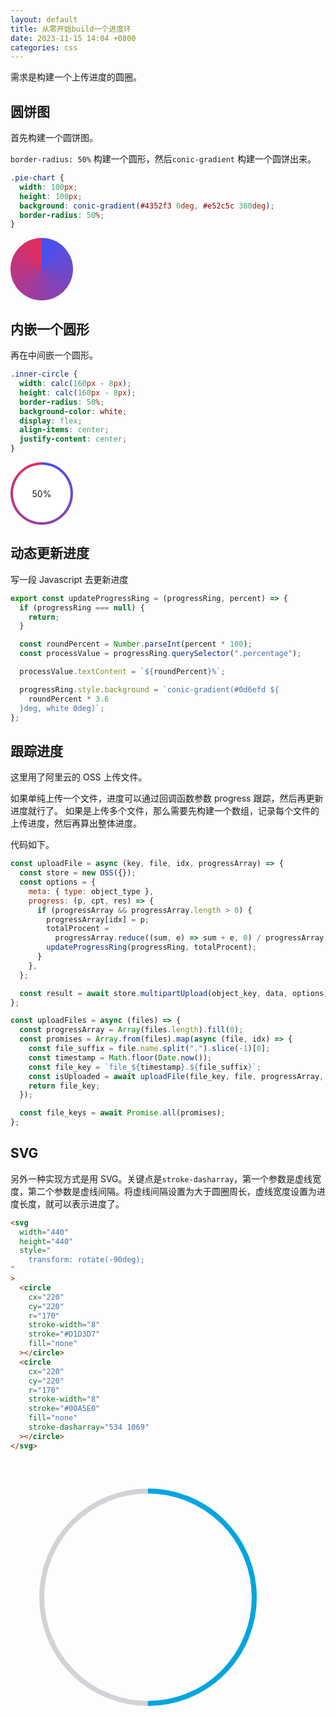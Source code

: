 ```yaml
---
layout: default
title: 从零开始build一个进度环
date: 2023-11-15 14:04 +0800
categories: css
---
```


需求是构建一个上传进度的圆圈。

## 圆饼图

首先构建一个圆饼图。

`border-radius: 50%` 构建一个圆形，然后`conic-gradient` 构建一个圆饼出来。

```css
.pie-chart {
  width: 100px;
  height: 100px;
  background: conic-gradient(#4352f3 0deg, #e52c5c 360deg);
  border-radius: 50%;
}
```

<div style="width: 100px; height: 100px; background: conic-gradient(#4352f3 0deg, #e52c5c 360deg); border-radius: 50%; margin-bottom: 16px;"></div>

## 内嵌一个圆形

再在中间嵌一个圆形。

```css
.inner-circle {
  width: calc(160px - 8px);
  height: calc(160px - 8px);
  border-radius: 50%;
  background-color: white;
  display: flex;
  align-items: center;
  justify-content: center;
}
```

<div style="width: 100px; height: 100px; background: conic-gradient(#4352f3 0deg, #e52c5c 360deg); border-radius: 50%; display: flex; align-items: center; justify-content: center; margin-bottom: 16px;">
  <div style="width: 92px; height: 92px; background-color: white; border-radius: 50%; display: flex; align-items: center; justify-content: center;">
    50%
  </div>
</div>

## 动态更新进度

写一段 Javascript 去更新进度

```javascript
export const updateProgressRing = (progressRing, percent) => {
  if (progressRing === null) {
    return;
  }

  const roundPercent = Number.parseInt(percent * 100);
  const processValue = progressRing.querySelector(".percentage");

  processValue.textContent = `${roundPercent}%`;

  progressRing.style.background = `conic-gradient(#0d6efd ${
    roundPercent * 3.6
  }deg, white 0deg)`;
};
```

## 跟踪进度

这里用了阿里云的 OSS 上传文件。

如果单纯上传一个文件，进度可以通过回调函数参数 progress 跟踪，然后再更新进度就行了。
如果是上传多个文件，那么需要先构建一个数组，记录每个文件的上传进度，然后再算出整体进度。

代码如下。

```javascript
const uploadFile = async (key, file, idx, progressArray) => {
  const store = new OSS({});
  const options = {
    meta: { type: object_type },
    progress: (p, cpt, res) => {
      if (progressArray && progressArray.length > 0) {
        progressArray[idx] = p;
        totalProcent =
          progressArray.reduce((sum, e) => sum + e, 0) / progressArray.length;
        updateProgressRing(progressRing, totalProcent);
      }
    },
  };

  const result = await store.multipartUpload(object_key, data, options);
};

const uploadFiles = async (files) => {
  const progressArray = Array(files.length).fill(0);
  const promises = Array.from(files).map(async (file, idx) => {
    const file_suffix = file.name.split(".").slice(-1)[0];
    const timestamp = Math.floor(Date.now());
    const file_key = `file_${timestamp}.${file_suffix}`;
    const isUploaded = await uploadFile(file_key, file, progressArray, idx);
    return file_key;
  });

  const file_keys = await Promise.all(promises);
};
```

## SVG

另外一种实现方式是用 SVG。关键点是`stroke-dasharray`，第一个参数是虚线宽度，第二个参数是虚线间隔。将虚线间隔设置为大于圆圈周长，虚线宽度设置为进度长度，就可以表示进度了。

```html
<svg
  width="440"
  height="440"
  style="
    transform: rotate(-90deg);
"
>
  <circle
    cx="220"
    cy="220"
    r="170"
    stroke-width="8"
    stroke="#D1D3D7"
    fill="none"
  ></circle>
  <circle
    cx="220"
    cy="220"
    r="170"
    stroke-width="8"
    stroke="#00A5E0"
    fill="none"
    stroke-dasharray="534 1069"
  ></circle>
</svg>
```

<svg width="440" height="440" style="transform: rotate(-90deg);">
<circle cx="220" cy="220" r="170" stroke-width="8" stroke="#D1D3D7" fill="none"></circle>
<circle cx="220" cy="220" r="170" stroke-width="8" stroke="#00A5E0" fill="none" stroke-dasharray="534 1069"></circle>
</svg>
